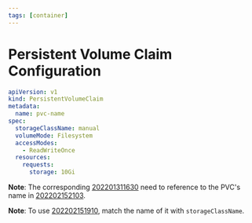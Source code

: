 ```yaml
---
tags: [container]
---
```


# Persistent Volume Claim Configuration

```yaml
apiVersion: v1
kind: PersistentVolumeClaim
metadata:
  name: pvc-name
spec:
  storageClassName: manual
  volumeMode: Filesystem
  accessModes:
    - ReadWriteOnce
  resources:
    requests:
      storage: 10Gi
```

**Note**: The corresponding [202201311630](202201311630.md) need to reference to the PVC's name
in [202202152103](202202152103.md).

**Note**: To use [202202151910](202202151910.md), match the name of it with `storageClassName`.
